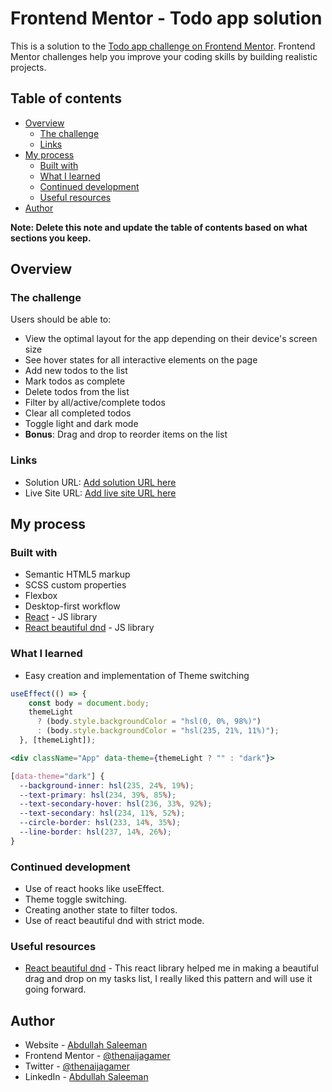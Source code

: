 # Frontend Mentor - Todo app solution

This is a solution to the [Todo app challenge on Frontend Mentor](https://www.frontendmentor.io/challenges/todo-app-Su1_KokOW). Frontend Mentor challenges help you improve your coding skills by building realistic projects.

## Table of contents

- [Overview](#overview)
  - [The challenge](#the-challenge)
  - [Links](#links)
- [My process](#my-process)
  - [Built with](#built-with)
  - [What I learned](#what-i-learned)
  - [Continued development](#continued-development)
  - [Useful resources](#useful-resources)
- [Author](#author)

**Note: Delete this note and update the table of contents based on what sections you keep.**

## Overview

### The challenge

Users should be able to:

- View the optimal layout for the app depending on their device's screen size
- See hover states for all interactive elements on the page
- Add new todos to the list
- Mark todos as complete
- Delete todos from the list
- Filter by all/active/complete todos
- Clear all completed todos
- Toggle light and dark mode
- **Bonus**: Drag and drop to reorder items on the list

### Links

- Solution URL: [Add solution URL here](https://github.com/thenaijagamer/todo-app)
- Live Site URL: [Add live site URL here](https://thenaijagamer.github.io/todo-app/)

## My process

### Built with

- Semantic HTML5 markup
- SCSS custom properties
- Flexbox
- Desktop-first workflow
- [React](https://reactjs.org/) - JS library
- [React beautiful dnd](https://www.npmjs.com/package/react-beautiful-dnd) - JS library

### What I learned

- Easy creation and implementation of Theme switching

```jsx
useEffect(() => {
    const body = document.body;
    themeLight
      ? (body.style.backgroundColor = "hsl(0, 0%, 98%)")
      : (body.style.backgroundColor = "hsl(235, 21%, 11%)");
  }, [themeLight]);

<div className="App" data-theme={themeLight ? "" : "dark"}>
```

```css
[data-theme="dark"] {
  --background-inner: hsl(235, 24%, 19%);
  --text-primary: hsl(234, 39%, 85%);
  --text-secondary-hover: hsl(236, 33%, 92%);
  --text-secondary: hsl(234, 11%, 52%);
  --circle-border: hsl(233, 14%, 35%);
  --line-border: hsl(237, 14%, 26%);
}
```

### Continued development

- Use of react hooks like useEffect.
- Theme toggle switching.
- Creating another state to filter todos.
- Use of react beautiful dnd with strict mode.

### Useful resources

- [React beautiful dnd](https://www.npmjs.com/package/react-beautiful-dnd) - This react library helped me in making a beautiful drag and drop on my tasks list, I really liked this pattern and will use it going forward.

## Author

- Website - [Abdullah Saleeman](https://www.remoteok.com/@abdullah_saleeman)
- Frontend Mentor - [@thenaijagamer](https://www.frontendmentor.io/profile/thenaijagamer)
- Twitter - [@thenaijagamer](https://www.twitter.com/thenaijagamer_)
- LinkedIn - [Abdullah Saleeman](https://www.linkedin.com/in/abdullah-saleeman-360170243)
